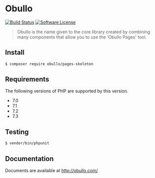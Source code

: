 
# Obullo

[![Build Status](https://travis-ci.org/obullo/Obullo.svg?branch=master)](https://travis-ci.org/obullo/Obullo)
[![Software License](https://img.shields.io/badge/license-MIT-brightgreen.svg)](LICENSE.md)

> Obullo is the name given to the core library created by combining many components that allow you to use the 'Obullo Pages' tool.

## Install

``` bash
$ composer require obullo/pages-skeleton
```

## Requirements

The following versions of PHP are supported by this version.

* 7.0
* 7.1
* 7.2
* 7.3

## Testing

``` bash
$ vendor/bin/phpunit
```

## Documentation

Documents are available at <a href="http://obullo.com/">http://obullo.com/</a>
